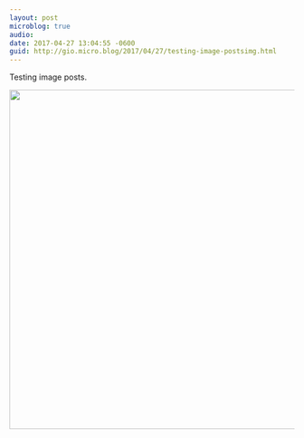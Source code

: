 ```yaml
---
layout: post
microblog: true
audio: 
date: 2017-04-27 13:04:55 -0600
guid: http://gio.micro.blog/2017/04/27/testing-image-postsimg.html
---
```

Testing image posts.

<img src="http://gio.micro.blog/uploads/2017/60a617501a.jpg" width="600" height="600" style="height: auto" />

